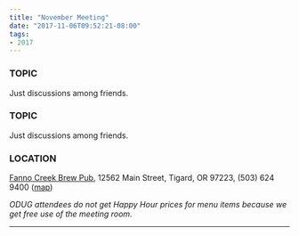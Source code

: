```yaml
---
title: "November Meeting"
date: "2017-11-06T09:52:21-08:00"
tags:
- 2017
---
```


<h3>TOPIC</h3>

<p>
Just discussions among friends.
</p>
<!--more--><h3>TOPIC</h3>

<p>
Just discussions among friends.
</p>

<h3>LOCATION</h3>

<a href="http://www.maxsfannocreek.com/Portland_Area_Meeting_Rooms/">Fanno Creek Brew Pub</a>, 12562 Main Street, Tigard, OR 97223, (503) 624 9400 (<a href="http://maps.google.com/maps?q=12562+SW+Main+St,+Tigard,+Oregon+97223&hl=en&ll=45.429457,-122.775028&spn=0.005383,0.011362&sll=37.0625,-95.677068&sspn=59.856937,102.128906&om=1&hnear=12562+SW+Main+St,+Tigard,+Oregon+97223&t=h&z=17&vpsrc=6">map</a>)


<em>ODUG attendees do not get Happy Hour prices for menu items because we get free use of the meeting room.</em>
<hr>
